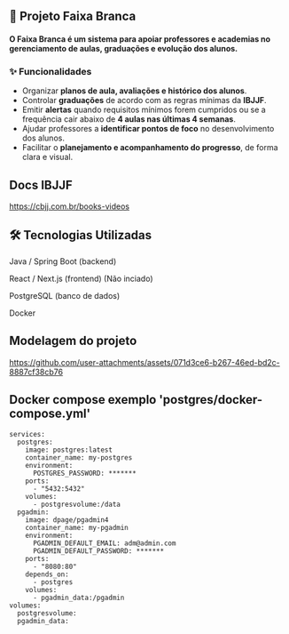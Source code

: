 
## 🥋 Projeto Faixa Branca

 #### O **Faixa Branca** é um sistema para apoiar professores e academias no **gerenciamento de aulas, graduações e evolução dos alunos**.

### ✨ Funcionalidades
- Organizar **planos de aula, avaliações e histórico dos alunos**.  
- Controlar **graduações** de acordo com as regras mínimas da **IBJJF**.  
- Emitir **alertas** quando requisitos mínimos forem cumpridos ou se a frequência cair abaixo de **4 aulas nas últimas 4 semanas**.  
- Ajudar professores a **identificar pontos de foco** no desenvolvimento dos alunos.  
- Facilitar o **planejamento e acompanhamento do progresso**, de forma clara e visual.
  
## Docs IBJJF
 https://cbjj.com.br/books-videos

## 🛠️ Tecnologias Utilizadas

Java / Spring Boot (backend)

React / Next.js (frontend) (Não inciado)

PostgreSQL (banco de dados)

Docker 


## Modelagem do projeto

https://github.com/user-attachments/assets/071d3ce6-b267-46ed-bd2c-8887cf38cb76


## Docker compose  exemplo  'postgres/docker-compose.yml'
```
services:
  postgres: 
    image: postgres:latest
    container_name: my-postgres
    environment:
      POSTGRES_PASSWORD: *******
    ports:
      - "5432:5432"
    volumes:
      - postgresvolume:/data
  pgadmin:
    image: dpage/pgadmin4
    container_name: my-pgadmin
    environment:
      PGADMIN_DEFAULT_EMAIL: adm@admin.com
      PGADMIN_DEFAULT_PASSWORD: *******
    ports:
      - "8080:80"
    depends_on:
      - postgres
    volumes:
      - pgadmin_data:/pgadmin
volumes:
  postgresvolume:
  pgadmin_data:
```





